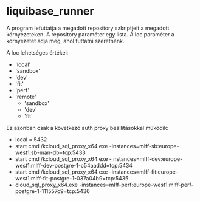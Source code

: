 # liquibase_runner #
A program lefuttatja a megadott repository szkriptjeit a megadott környezeteken.
A repository paraméter egy lista.
A loc paraméter a környezetet adja meg, ahol futtatni szeretnénk.

A loc lehetséges értékei:
* 'local'
* 'sandbox'
* 'dev'
* 'fit'
* 'perf'
* 'remote'
  * 'sandbox'
  * 'dev'
  * 'fit'

Ez azonban csak a következő auth proxy beállításokkal működik:
* local = 5432
* start cmd /kcloud_sql_proxy_x64.exe -instances=mlff-sb:europe-west1:sb-man-db=tcp:5433
* start cmd /kcloud_sql_proxy_x64.exe - nstances=mlff-dev:europe-west1:mlff-dev-postgre-1-c54aaddd=tcp:5434
* start cmd /kcloud_sql_proxy_x64.exe -instances=mlff-fit:europe-west1:mlff-fit-postgre-1-037a04b9=tcp:5435
* cloud_sql_proxy_x64.exe -instances=mlff-perf:europe-west1:mlff-perf-postgre-1-111557c9=tcp:5436



